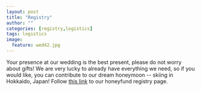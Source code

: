 ```yaml
---
layout: post
title: "Registry"
author: ""
categories: [registry,logistics]
tags: logistics
image:
  feature: wed42.jpg
---
```


Your presence at our wedding is the best present, please do not worry about gifts! We are very lucky to already have everything we need, so if you would like, you can contribute to our dream honeymoon -- skiing in Hokkaido, Japan! Follow [this link](https://www.honeyfund.com/wedding/IziandHdotTieTheKnot) to our honeyfund registry page.
